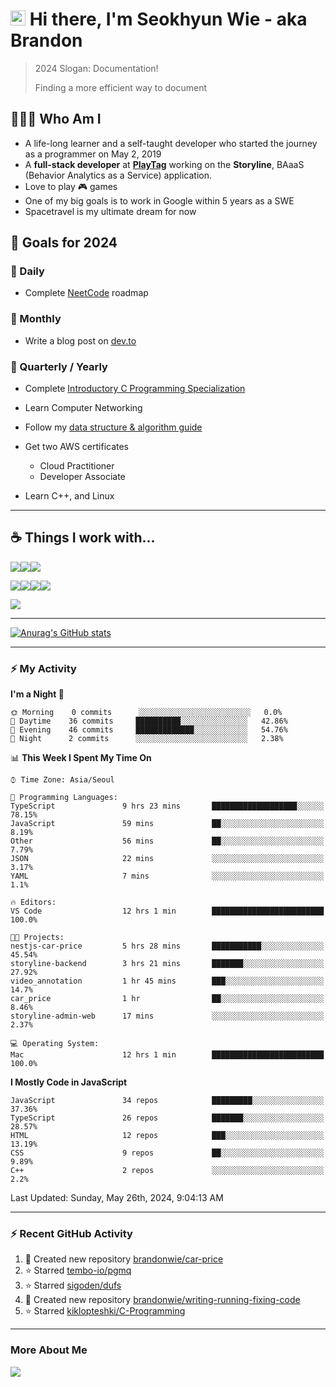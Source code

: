 # <img src='https://qpluspicture.oss-cn-beijing.aliyuncs.com/6LjjQA/Hi.gif' alt='Hi' width="24"/> Hi there, I'm Seokhyun Wie - aka Brandon

> 2024 Slogan: Documentation!
>
> Finding a more efficient way to document

## 🧑🏻‍💻 Who Am I

- A life-long learner and a self-taught developer who started the journey as a programmer on May 2, 2019
- A **full-stack developer** at [**PlayTag**](https://playtag.ai/) working on the **Storyline**, BAaaS (Behavior Analytics as a Service) application.
- Love to play 🎮 games
- One of my big goals is to work in Google within 5 years as a SWE
- Spacetravel is my ultimate dream for now

## 🥅 Goals for 2024

### 📅 Daily

- Complete [NeetCode](https://neetcode.io/) roadmap

### 📅 Monthly

- Write a blog post on [dev.to](https://dev.to/brandonwie)

### 📅 Quarterly / Yearly

- Complete [Introductory C Programming Specialization
  ](https://www.coursera.org/specializations/c-programming)
- Learn Computer Networking
- Follow my [data structure & algorithm guide](https://www.notion.so/brandonwie/How-to-Get-a-Software-Engineer-Job-at-Google-and-Other-Top-Tech-Companies-fc46fa68254449c49472c84584905409)

- Get two AWS certificates

  - Cloud Practitioner
  - Developer Associate

- Learn C++, and Linux

---

## ☕️ Things I work with...

<img src="https://ziadoua.github.io/m3-Markdown-Badges/badges/TypeScript/typescript1.svg" /><img src="https://ziadoua.github.io/m3-Markdown-Badges/badges/React/react1.svg" /><img src="https://ziadoua.github.io/m3-Markdown-Badges/badges/NextJS/nextjs1.svg" />

<img src="https://ziadoua.github.io/m3-Markdown-Badges/badges/NodeJS/nodejs1.svg" /><img src="https://ziadoua.github.io/m3-Markdown-Badges/badges/NestJS/nestjs1.svg" /><img src="  https://ziadoua.github.io/m3-Markdown-Badges/badges/PostgreSQL/postgresql1.svg" /><img src="https://ziadoua.github.io/m3-Markdown-Badges/badges/Docker/docker1.svg" />

<img src="https://ziadoua.github.io/m3-Markdown-Badges/badges/Python/python1.svg" />

---

<!-- GitHub Stats -->

[![Anurag's GitHub stats](https://github-readme-stats.vercel.app/api?username=brandonwie&show_icons=true&title_color=ffc857&icon_color=8ac926&text_color=daf7dc&bg_color=151515&hide=stars&custom_title=Brandon's GitHub Stats)](https://github.com/anuraghazra/github-readme-stats)

---

### ⚡ My Activity

<!--START_SECTION:waka-->
**I'm a Night 🦉** 

```text
🌞 Morning    0 commits      ░░░░░░░░░░░░░░░░░░░░░░░░░   0.0% 
🌆 Daytime    36 commits     ██████████░░░░░░░░░░░░░░░   42.86% 
🌃 Evening    46 commits     █████████████░░░░░░░░░░░░   54.76% 
🌙 Night      2 commits      ░░░░░░░░░░░░░░░░░░░░░░░░░   2.38%

```


📊 **This Week I Spent My Time On** 

```text
⌚︎ Time Zone: Asia/Seoul

💬 Programming Languages: 
TypeScript               9 hrs 23 mins       ███████████████████░░░░░░   78.15% 
JavaScript               59 mins             ██░░░░░░░░░░░░░░░░░░░░░░░   8.19% 
Other                    56 mins             ██░░░░░░░░░░░░░░░░░░░░░░░   7.79% 
JSON                     22 mins             ░░░░░░░░░░░░░░░░░░░░░░░░░   3.17% 
YAML                     7 mins              ░░░░░░░░░░░░░░░░░░░░░░░░░   1.1%

🔥 Editors: 
VS Code                  12 hrs 1 min        █████████████████████████   100.0%

🐱‍💻 Projects: 
nestjs-car-price         5 hrs 28 mins       ███████████░░░░░░░░░░░░░░   45.54% 
storyline-backend        3 hrs 21 mins       ███████░░░░░░░░░░░░░░░░░░   27.92% 
video_annotation         1 hr 45 mins        ███░░░░░░░░░░░░░░░░░░░░░░   14.7% 
car_price                1 hr                ██░░░░░░░░░░░░░░░░░░░░░░░   8.46% 
storyline-admin-web      17 mins             ░░░░░░░░░░░░░░░░░░░░░░░░░   2.37%

💻 Operating System: 
Mac                      12 hrs 1 min        █████████████████████████   100.0%

```

**I Mostly Code in JavaScript** 

```text
JavaScript               34 repos            █████████░░░░░░░░░░░░░░░░   37.36% 
TypeScript               26 repos            ███████░░░░░░░░░░░░░░░░░░   28.57% 
HTML                     12 repos            ███░░░░░░░░░░░░░░░░░░░░░░   13.19% 
CSS                      9 repos             ██░░░░░░░░░░░░░░░░░░░░░░░   9.89% 
C++                      2 repos             ░░░░░░░░░░░░░░░░░░░░░░░░░   2.2%

```



<!--END_SECTION:waka-->

<!--RECENT_ACTIVITY:last_update-->
Last Updated: Sunday, May 26th, 2024, 9:04:13 AM
<!--RECENT_ACTIVITY:last_update_end-->

---

### ⚡ Recent GitHub Activity

<!--RECENT_ACTIVITY:start-->

1. 📔 Created new repository [brandonwie/car-price](https://github.com/brandonwie/car-price)
2. ⭐ Starred [tembo-io/pgmq](https://github.com/tembo-io/pgmq)
3. ⭐ Starred [sigoden/dufs](https://github.com/sigoden/dufs)
4. 📔 Created new repository [brandonwie/writing-running-fixing-code](https://github.com/brandonwie/writing-running-fixing-code)
5. ⭐ Starred [kiklopteshki/C-Programming](https://github.com/kiklopteshki/C-Programming)
<!--RECENT_ACTIVITY:end-->

[youtube]: https://www.youtube.com/channel/UC7tk3UT7nn3cZNC2KBdb-4Q
[linkedin]: https://linkedin.com/in/brandonwie
[twitter]: https://twitter.com/brandonwie

---

### More About Me

[<img src="https://ziadoua.github.io/m3-Markdown-Badges/badges/LinkedIn/linkedin1.svg" />][linkedin]
